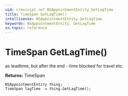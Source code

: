 ```yaml
---
uid: crmscript_ref_NSAppointmentEntity_GetLagTime
title: TimeSpan GetLagTime()
intellisense: NSAppointmentEntity.GetLagTime
keywords: NSAppointmentEntity, GetLagTime
so.topic: reference
---
```


# TimeSpan GetLagTime()

as leadtime, but after the end - time blocked for travel etc.

**Returns:** TimeSpan

```crmscript
NSAppointmentEntity thing;
TimeSpan lagTime  = thing.GetLagTime();
```

